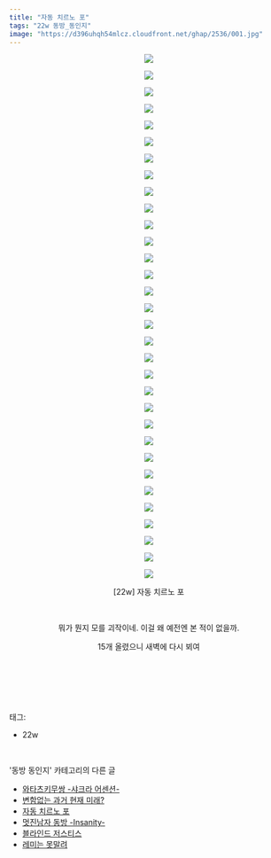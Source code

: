 ```yaml
---
title: "자동 치르노 포"
tags: "22w 동방_동인지"
image: "https://d396uhqh54mlcz.cloudfront.net/ghap/2536/001.jpg"
---
```

<div class="article">
<p style="text-align: center; clear: none; float: none;"><img src="{{ site.imgserver7 }}/ghap/2536/001.jpg"/></p>
<p style="text-align: center; clear: none; float: none;"><img src="{{ site.imgserver7 }}/ghap/2536/002.jpg"/></p>
<p style="text-align: center; clear: none; float: none;"><img src="{{ site.imgserver7 }}/ghap/2536/003.jpg"/></p>
<p style="text-align: center; clear: none; float: none;"><img src="{{ site.imgserver7 }}/ghap/2536/004.jpg"/></p>
<p style="text-align: center; clear: none; float: none;"><img src="{{ site.imgserver7 }}/ghap/2536/005.jpg"/></p>
<p style="text-align: center; clear: none; float: none;"><img src="{{ site.imgserver7 }}/ghap/2536/006.jpg"/></p>
<p style="text-align: center; clear: none; float: none;"><img src="{{ site.imgserver7 }}/ghap/2536/007.jpg"/></p>
<p style="text-align: center; clear: none; float: none;"><img src="{{ site.imgserver7 }}/ghap/2536/008.jpg"/></p>
<p style="text-align: center; clear: none; float: none;"><img src="{{ site.imgserver7 }}/ghap/2536/009.jpg"/></p>
<p style="text-align: center; clear: none; float: none;"><img src="{{ site.imgserver7 }}/ghap/2536/010.jpg"/></p>
<p style="text-align: center; clear: none; float: none;"><img src="{{ site.imgserver7 }}/ghap/2536/011.jpg"/></p>
<p style="text-align: center; clear: none; float: none;"><img src="{{ site.imgserver7 }}/ghap/2536/012.jpg"/></p>
<p style="text-align: center; clear: none; float: none;"><img src="{{ site.imgserver7 }}/ghap/2536/013.jpg"/></p>
<p style="text-align: center; clear: none; float: none;"><img src="{{ site.imgserver7 }}/ghap/2536/014.jpg"/></p>
<p style="text-align: center; clear: none; float: none;"><img src="{{ site.imgserver7 }}/ghap/2536/015.jpg"/></p>
<p style="text-align: center; clear: none; float: none;"><img src="{{ site.imgserver7 }}/ghap/2536/016.jpg"/></p>
<p style="text-align: center; clear: none; float: none;"><img src="{{ site.imgserver7 }}/ghap/2536/017.jpg"/></p>
<p style="text-align: center; clear: none; float: none;"><img src="{{ site.imgserver7 }}/ghap/2536/018.jpg"/></p>
<p style="text-align: center; clear: none; float: none;"><img src="{{ site.imgserver7 }}/ghap/2536/019.jpg"/></p>
<p style="text-align: center; clear: none; float: none;"><img src="{{ site.imgserver7 }}/ghap/2536/020.jpg"/></p>
<p style="text-align: center; clear: none; float: none;"><img src="{{ site.imgserver7 }}/ghap/2536/021.jpg"/></p>
<p style="text-align: center; clear: none; float: none;"><img src="{{ site.imgserver7 }}/ghap/2536/022.jpg"/></p>
<p style="text-align: center; clear: none; float: none;"><img src="{{ site.imgserver7 }}/ghap/2536/023.jpg"/></p>
<p style="text-align: center; clear: none; float: none;"><img src="{{ site.imgserver7 }}/ghap/2536/024.jpg"/></p>
<p style="text-align: center; clear: none; float: none;"><img src="{{ site.imgserver7 }}/ghap/2536/025.jpg"/></p>
<p style="text-align: center; clear: none; float: none;"><img src="{{ site.imgserver7 }}/ghap/2536/026.jpg"/></p>
<p style="text-align: center; clear: none; float: none;"><img src="{{ site.imgserver7 }}/ghap/2536/027.jpg"/></p>
<p style="text-align: center; clear: none; float: none;"><img src="{{ site.imgserver7 }}/ghap/2536/028.jpg"/></p>
<p style="text-align: center; clear: none; float: none;"><img src="{{ site.imgserver7 }}/ghap/2536/029.jpg"/></p>
<p style="text-align: center; clear: none; float: none;"><img src="{{ site.imgserver7 }}/ghap/2536/030.jpg"/></p>
<p style="text-align: center; clear: none; float: none;"><img src="{{ site.imgserver7 }}/ghap/2536/031.jpg"/></p>
<p style="text-align: center; clear: none; float: none;"><img src="{{ site.imgserver7 }}/ghap/2536/032.jpg"/></p>
<p style="text-align: center; clear: none; float: none;">[22w] 자동 치르노 포</p>
<p style="text-align: center; clear: none; float: none;"><br/></p>
<p style="text-align: center; clear: none; float: none;">뭐가 뭔지 모를 괴작이네. 이걸 왜 예전엔 본 적이 없을까.</p>
<p style="text-align: center; clear: none; float: none;">15개 올렸으니 새벽에 다시 뵈여</p>
<p style="text-align: center; clear: none; float: none;"><br/></p>
<p><br/></p>
</div><br/>
<div class="tagTrail">
<p>태그: </p>
<ul>
<li>22w</li>
</ul>
</div><br/>
<div class="another">
<p>'동방 동인지' 카테고리의 다른 글</p>
<ul>
<li><a href="/ghap_2540">와타츠키무쌍 -샤크라 어센션-</a></li>
<li><a href="/ghap_2539">변함없는 과거 현재 미래?</a></li>
<li><a href="/ghap_2536">자동 치르노 포</a></li>
<li><a href="/ghap_2535">멋진남자 동방 -Insanity-</a></li>
<li><a href="/ghap_2533">블라인드 저스티스</a></li>
<li><a href="/ghap_2532">레미는 못말려</a></li>
</ul>
</div><br/>
<div class="cb_module cb_fluid">
<div class="cb_wrt cb_profile">
</div><!-- commentList close -->
</div><br/>
